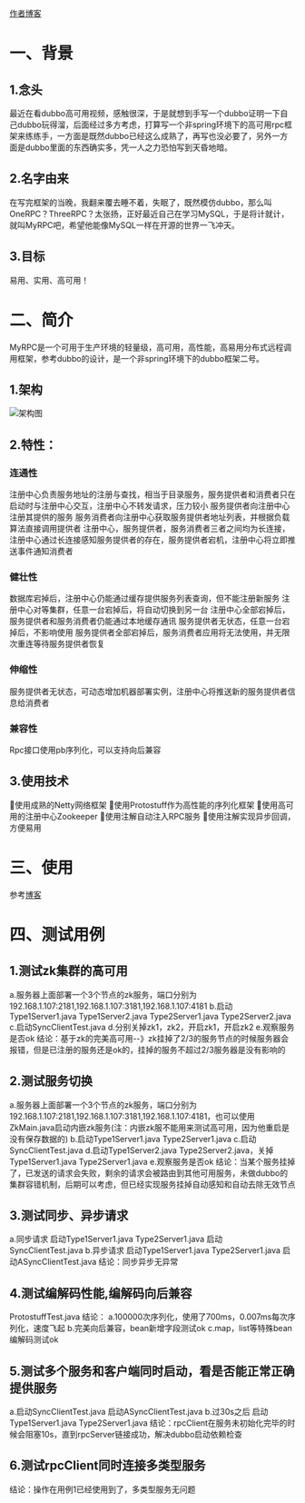 [作者博客](https://www.gameboys.cn/article/32)
# 一、背景
## 1.念头
最近在看dubbo高可用视频，感触很深，于是就想到手写一个dubbo证明一下自己dubbo玩得溜，后面经过多方考虑，打算写一个非spring环境下的高可用rpc框架来练练手，一方面是既然dubbo已经这么成熟了，再写也没必要了，另外一方面是dubbo里面的东西确实多，凭一人之力恐怕写到天昏地暗。
## 2.名字由来
在写完框架的当晚，我翻来覆去睡不着，失眠了，既然模仿dubbo，那么叫OneRPC？ThreeRPC？太张扬，正好最近自己在学习MySQL，于是将计就计，就叫MyRPC吧，希望他能像MySQL一样在开源的世界一飞冲天。
## 3.目标
易用、实用、高可用！
# 二、简介
MyRPC是一个可用于生产环境的轻量级，高可用，高性能，高易用分布式远程调用框架，参考dubbo的设计，是一个非spring环境下的dubbo框架二号。
## 1.架构
![架构图](https://gameboys.oss-cn-shenzhen.aliyuncs.com/oneblog/20190805215811114.png)
## 2.特性：
### 连通性
注册中心负责服务地址的注册与查找，相当于目录服务，服务提供者和消费者只在启动时与注册中心交互，注册中心不转发请求，压力较小
服务提供者向注册中心注册其提供的服务
服务消费者向注册中心获取服务提供者地址列表，并根据负载算法直接调用提供者
注册中心，服务提供者，服务消费者三者之间均为长连接，
注册中心通过长连接感知服务提供者的存在，服务提供者宕机，注册中心将立即推送事件通知消费者
### 健壮性
数据库宕掉后，注册中心仍能通过缓存提供服务列表查询，但不能注册新服务
注册中心对等集群，任意一台宕掉后，将自动切换到另一台
注册中心全部宕掉后，服务提供者和服务消费者仍能通过本地缓存通讯
服务提供者无状态，任意一台宕掉后，不影响使用
服务提供者全部宕掉后，服务消费者应用将无法使用，并无限次重连等待服务提供者恢复
### 伸缩性
服务提供者无状态，可动态增加机器部署实例，注册中心将推送新的服务提供者信息给消费者
### 兼容性
Rpc接口使用pb序列化，可以支持向后兼容
## 3.使用技术
使用成熟的Netty网络框架
使用Protostuff作为高性能的序列化框架
使用高可用的注册中心Zookeeper
使用注解自动注入RPC服务
使用注解实现异步回调，方便易用
# 三、使用
参考[博客](https://www.gameboys.cn/article/32)
# 四、测试用例
## 1.测试zk集群的高可用
a.服务器上面部署一个3个节点的zk服务，端口分别为192.168.1.107:2181,192.168.1.107:3181,192.168.1.107:4181
b.启动Type1Server1.java Type1Server2.java Type2Server1.java Type2Server2.java
c.启动SyncClientTest.java
d.分别关掉zk1，zk2，开启zk1，开启zk2
e.观察服务是否ok
结论：基于zk的完美高可用--》zk挂掉了2/3的服务节点的时候服务器会报错，但是已注册的服务还是ok的，挂掉的服务不超过2/3服务器是没有影响的
## 2.测试服务切换
a.服务器上面部署一个3个节点的zk服务，端口分别为192.168.1.107:2181,192.168.1.107:3181,192.168.1.107:4181，也可以使用ZkMain.java启动内嵌zk服务(注：内嵌zk服不能用来测试高可用，因为他重启是没有保存数据的)
b.启动Type1Server1.java Type2Server1.java 
c.启动SyncClientTest.java
d.启动Type1Server2.java Type2Server2.java，关掉Type1Server1.java Type2Server1.java 
e.观察服务是否ok
结论：当某个服务挂掉了，已发送的请求会失败，剩余的请求会被路由到其他可用服务，未做dubbo的集群容错机制，后期可以考虑，但已经实现服务挂掉自动感知和自动去除无效节点
## 3.测试同步、异步请求
a.同步请求 启动Type1Server1.java Type2Server1.java 启动SyncClientTest.java
b.异步请求 启动Type1Server1.java Type2Server1.java 启动ASyncClientTest.java
结论：同步异步无异常
## 4.测试编解码性能,编解码向后兼容
ProtostuffTest.java
结论：
a.100000次序列化，使用了700ms，0.007ms每次序列化，速度飞起
b.完美向后兼容，bean新增字段测试ok
c.map，list等特殊bean编解码测试ok
## 5.测试多个服务和客户端同时启动，看是否能正常正确提供服务
a.启动SyncClientTest.java 启动ASyncClientTest.java
b.过30s之后 启动Type1Server1.java Type2Server1.java 
结论：rpcClient在服务未初始化完毕的时候会阻塞10s，直到rpcServer链接成功，解决dubbo启动依赖检查
## 6.测试rpcClient同时连接多类型服务
结论：操作在用例1已经使用到了，多类型服务无问题
